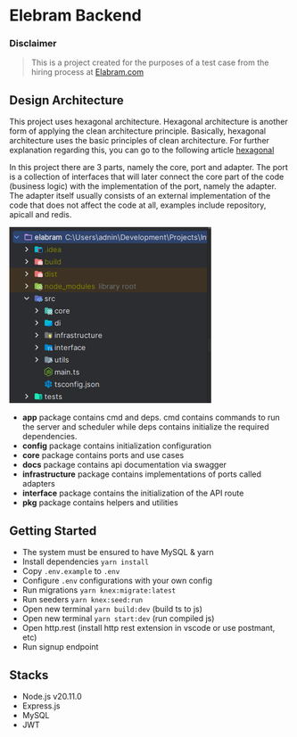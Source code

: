 # Elebram Backend

### Disclaimer

> This is a project created for the purposes of a test case from the hiring process at [Elabram.com](https://elabram.com)

## Design Architecture

This project uses hexagonal architecture. Hexagonal architecture is another form of applying the clean architecture principle.
Basically, hexagonal architecture uses the basic principles of clean architecture. For further explanation
regarding this, you can go to the following article [hexagonal](https://herbertograca.com/2017/11/16/explicit-architecture-01-ddd-hexagonal-onion-clean-cqrs-how-i-put-it-all-together/)

In this project there are 3 parts, namely the core, port and adapter. The port is a collection of interfaces that
will later connect the core part of the code (business logic) with the implementation of the port, namely the adapter.
The adapter itself usually consists of an external implementation of the code that does not affect the code at all,
examples include repository, apicall and redis.

![img.png](img.png)

- **app** package contains cmd and deps. cmd contains commands to run the server and scheduler while deps contains initialize the required dependencies.
- **config** package contains initialization configuration
- **core** package contains ports and use cases
- **docs** package contains api documentation via swagger
- **infrastructure** package contains implementations of ports called adapters
- **interface**  package contains the initialization of the API route
- **pkg** package contains helpers and utilities

## Getting Started

- The system must be ensured to have MySQL & yarn
- Install dependencies `yarn install`
- Copy `.env.example` to `.env`
- Configure `.env` configurations with your own config
- Run migrations `yarn knex:migrate:latest`
- Run seeders `yarn knex:seed:run`
- Open new terminal `yarn build:dev` (build ts to js)
- Open new terminal `yarn start:dev` (run compiled js)
- Open http.rest (install http rest extension in vscode or use postmant, etc)
- Run signup endpoint


## Stacks

- Node.js v20.11.0
- Express.js
- MySQL
- JWT

